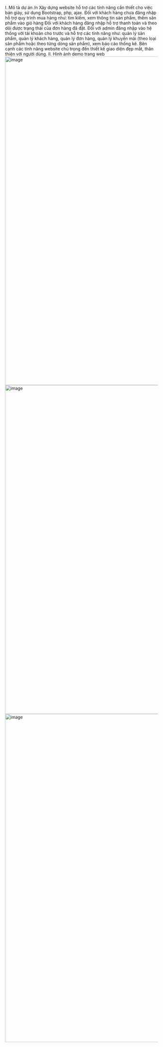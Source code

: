 I. Mô tả dự án /n
  Xây dựng website hỗ trợ các tính năng cần thiết cho việc bán giày, sử dụng Bootstrap, php, ajax. 
  Đối với khách hàng chưa đăng nhập hỗ trợ quy trình mua hàng như: tìm kiếm, xem thông tin sản phẩm, thêm sản phẩm vào giỏ hàng
  Đối với khách hàng đăng nhập hỗ trợ thanh toán và theo dõi được trạng thái của đơn hàng đã đặt. 
  Đối với admin đăng nhập vào hệ thống với tài khoản cho trước và hỗ trợ các tính năng như: quản lý sản phẩm, quản lý khách hàng, quản lý đơn hàng, quản lý khuyến mãi (theo loại sản phẩm hoặc theo từng dòng sản phẩm), xem báo cáo thống kê. 
  Bên cạnh các tính năng website chú trọng đến thiết kế giao diện đẹp mắt, thân thiện với người dùng.
II. Hình ảnh demo trang web
  <img width="1082" alt="image" src="https://github.com/UIT21522338/WebGiay/assets/118320206/c1720524-3977-4790-8d14-184ee3de4d72">
  <img width="1083" alt="image" src="https://github.com/UIT21522338/WebGiay/assets/118320206/140e7d55-877f-4ba5-b334-ef0f7bee6e2c">
  <img width="1081" alt="image" src="https://github.com/UIT21522338/WebGiay/assets/118320206/bff1f6cc-a0a8-4e66-9916-07b3acf9cc36">

